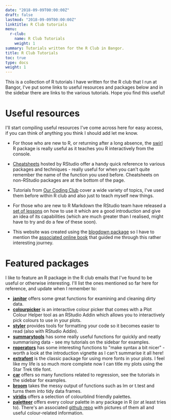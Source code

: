 ```yaml
---
date: "2018-09-09T00:00:00Z"
draft: false
lastmod: "2018-09-09T00:00:00Z"
linktitle: R Club tutorials
menu:
  r-club:
    name: R Club Tutorials
    weight: 1
summary: Tutorials written for the R Club in Bangor.
title: R Club Tutorials
toc: true
type: docs
weight: 1
---
```


This is a collection of R tutorials I have written for the R club that I run at Bangor, I've put some links to useful resources and packages below and in the sidebar there are links to the various tutorials. Hope you find this useful! 

# Useful resources
I'll start compiling useful resources I've come across here for easy access, if you can think of anything you think I should add let me know.

* For those who are new to R, or returning after a long absence, the [swirl](https://swirlstats.com/) R package is really useful as it teaches you R interactively from the console.

* [Cheatsheets](https://www.rstudio.com/resources/cheatsheets/) hosted by RStudio offer a handy quick reference to various packages and techniques - really useful for when you can't quite remember the name of the function you used before. Cheatsheets on non-RStudio packages are at the bottom of the page.

* Tutorials from [Our Coding Club](https://ourcodingclub.github.io/tutorials/) cover a wide variety of topics, I've used them before within R club and also just to teach myself new things.

* For those who are new to R Markdown the RStudio team have released a [set of lessons](https://rmarkdown.rstudio.com/lesson-1.html) on how to use it which are a good introduction and give an idea of its capabilities (which are much greater than I realised, might have to try and do a few of these soon).

* This website was created using the [blogdown package](https://github.com/rstudio/blogdown) so I have to mention the [associated online book](https://bookdown.org/yihui/blogdown/) that guided me through this rather interesting journey.


# Featured packages
I like to feature an R package in the R club emails that I've found to be useful or otherwise interesting. I'll list the ones mentioned so far here for reference, and update when I remember to:

* [**janitor**](https://github.com/sfirke/janitor) offers some great functions for examining and cleaning dirty data.
* [**colourpicker**](https://daattali.com/shiny/colourInput/) is an interactive colour picker that comes with a Plot Colour Helper tool as an RStudio Addin which allows you to interactively pick colours to use in your plots.
* [**styler**](http://styler.r-lib.org/) provides tools for formatting your code so it becomes easier to read (also with RStudio Addin).
* [**summarytools**](https://cran.r-project.org/package=summarytools) has some really useful functions for quickly and neatly summarising data - see my tutorials on the sidebar for examples.
* [**roperators**](https://cran.r-project.org/package=roperators) has some interesting functions to "make syntax a bit nicer" - worth a look at the introduction vignette as I can't summarise it all here!
* [**extrafont**](https://cran.r-project.org/package=extrafont) is the classic package for using more fonts in your plots. I feel like my life is so much more complete now I can title my plots using the Star Trek title font.
* [**car**](https://cran.r-project.org/package=car) offers so many functions related to regression, see the tutorials in the sidebar for examples.
* [**broom**](https://cran.r-project.org/package=broom) takes the messy output of functions such as lm or t.test and turns them into tidy data frames.
* [**viridis**](https://CRAN.R-project.org/package=viridis) offers a selection of colourblind friendly palettes.
* [**paletteer**](https://cran.r-project.org/package=paletteer) offers every colour palette in any package in R (or at least tries to). There's an associated [github repo](https://github.com/EmilHvitfeldt/r-color-palettes) with pictures of them all and useful colour-related information.
